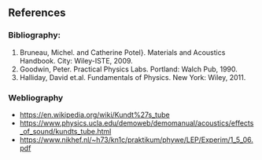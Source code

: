 ## References

### Bibliography:
 
1.    Bruneau, Michel. and Catherine Potel}. Materials and Acoustics Handbook. City: Wiley-ISTE, 2009.
2.    Goodwin, Peter. Practical Physics Labs. Portland: Walch Pub, 1990.
3.    Halliday, David et.al. Fundamentals of Physics. New York: Wiley, 2011.


### Webliography
- https://en.wikipedia.org/wiki/Kundt%27s_tube
- https://www.physics.ucla.edu/demoweb/demomanual/acoustics/effects_of_sound/kundts_tube.html
- https://www.nikhef.nl/~h73/kn1c/praktikum/phywe/LEP/Experim/1_5_06.pdf
